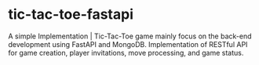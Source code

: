 # tic-tac-toe-fastapi
A simple Implementation | Tic-Tac-Toe game mainly focus on the back-end development using FastAPI and MongoDB. Implementation of RESTful API for game creation, player invitations, move processing, and game status.
